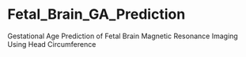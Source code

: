 # Fetal_Brain_GA_Prediction
Gestational Age Prediction of Fetal Brain Magnetic Resonance Imaging Using Head Circumference
